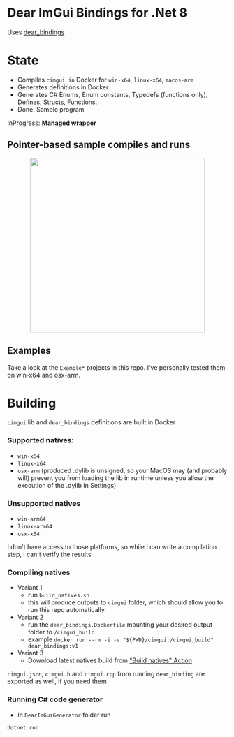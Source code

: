 # Dear ImGui Bindings for .Net 8

Uses [dear_bindings](https://github.com/dearimgui/dear_bindings)

# State

- Compiles `cimgui in` Docker for `win-x64`, `linux-x64`, `macos-arm`
- Generates definitions in Docker
- Generates C# Enums, Enum constants, Typedefs (functions only), Defines, Structs, Functions.
- Done: Sample program

InProgress: **Managed wrapper**

## Pointer-based sample compiles and runs

<p align="center">
  <img src="https://github.com/DearImGuiBindingsNet/DearImGuiBindingsNet/assets/44116740/defada25-2731-442c-9813-6bb7ff1b9509" height="400">
</p>

## Examples

Take a look at the `Example*` projects in this repo. I've personally tested them on win-x64 and osx-arm.

# Building

`cimgui` lib and `dear_bindings` definitions are built in Docker

### Supported natives:
* `win-x64`
* `linux-x64`
* `osx-arm` (produced .dylib is unsigned, so your MacOS may (and probably will) prevent you from loading the lib in runtime unless you allow the execution of the .dylib in Settings)

### Unsupported natives

* `win-arm64`
* `linux-arm64`
* `osx-x64`

I don't have access to those platforms, so while I can write a compilation step, I can't verify the results

### Compiling natives
- Variant 1
    * run `build_natives.sh`
    * this will produce outputs to `cimgui` folder, which should allow you to run this repo automatically
- Variant 2
    * run the `dear_bindings.Dockerfile` mounting your desired output folder to `/cimgui_build`
    * example `docker run --rm -i -v "${PWD}/cimgui:/cimgui_build" dear_bindings:v1`
- Variant 3
    * Download latest natives build from [\"Build natives\" Action](https://github.com/DearImGuiBindingsNet/DearImGuiBindingsNet/actions/workflows/dear_bindings.yml)

`cimgui.json`, `cimgui.h` and `cimgui.cpp` from running `dear_binding` are exported as well, if you need them

### Running C# code generator

* In `DearImGuiGenerator` folder run
```sh
dotnet run
```
